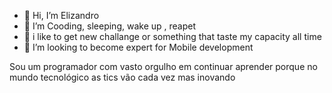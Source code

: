 - 👋 Hi, I’m Elizandro
- 👀 I’m Cooding, sleeping, wake up , reapet
- 🌱 i like to get new challange or something that taste my capacity all time
- 💞️ I’m looking to become expert for Mobile development 

Sou um programador com vasto orgulho 
em continuar aprender porque no mundo tecnológico 
as tics vão cada vez mas inovando


